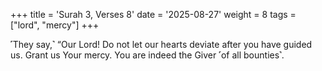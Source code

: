 +++
title = 'Surah 3, Verses 8'
date = '2025-08-27'
weight = 8
tags = ["lord", "mercy"]
+++

˹They say,˺ “Our Lord! Do not let our hearts deviate after you have guided us. Grant us Your mercy. You are indeed the Giver ˹of all bounties˺.